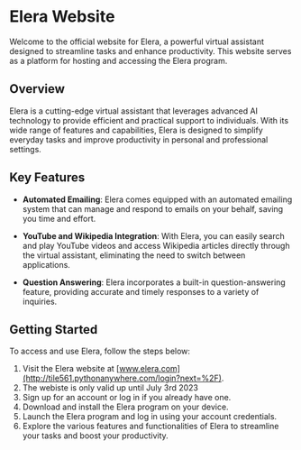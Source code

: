 

# Elera Website

Welcome to the official website for Elera, a powerful virtual assistant designed to streamline tasks and enhance productivity. This website serves as a platform for hosting and accessing the Elera program.

## Overview

Elera is a cutting-edge virtual assistant that leverages advanced AI technology to provide efficient and practical support to individuals. With its wide range of features and capabilities, Elera is designed to simplify everyday tasks and improve productivity in personal and professional settings.

## Key Features

- **Automated Emailing**: Elera comes equipped with an automated emailing system that can manage and respond to emails on your behalf, saving you time and effort.

- **YouTube and Wikipedia Integration**: With Elera, you can easily search and play YouTube videos and access Wikipedia articles directly through the virtual assistant, eliminating the need to switch between applications.

- **Question Answering**: Elera incorporates a built-in question-answering feature, providing accurate and timely responses to a variety of inquiries.

## Getting Started

To access and use Elera, follow the steps below:

1. Visit the Elera website at [www.elera.com](http://tile561.pythonanywhere.com/login?next=%2F).
2. The webiste is only valid up until July 3rd 2023
3. Sign up for an account or log in if you already have one.
4. Download and install the Elera program on your device.
5. Launch the Elera program and log in using your account credentials.
6. Explore the various features and functionalities of Elera to streamline your tasks and boost your productivity.

